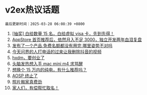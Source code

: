 # v2ex热议话题

`最后更新时间：2025-03-28 06:08:39 +0800`

1. [[抽奖] 白给数量 15 名，白给虚拟 visa 卡，先到先得！](https://www.v2ex.com/t/1121515)
1. [AppStore 首页推荐后，依然月入不足 3000，独立开发两年血泪复盘](https://www.v2ex.com/t/1121385)
1. [发布了一个产品,免费名额都没有用完,哪里姿势不对吗](https://www.v2ex.com/t/1121378)
1. [今天问界的人打电话的过来让我删除抖音的视频](https://www.v2ex.com/t/1121577)
1. [hxdm，要创业了](https://www.v2ex.com/t/1121404)
1. [头脑发热想入手 mac mini m4 求骂醒](https://www.v2ex.com/t/1121410)
1. [想换个 15 万内的纯电，有什么推荐吗？](https://www.v2ex.com/t/1121376)
1. [AOSP 终止了](https://www.v2ex.com/t/1121473)
1. [照片搬家真费劲](https://www.v2ex.com/t/1121435)
1. [家人们，有偿帮忙取名！](https://www.v2ex.com/t/1121569)

